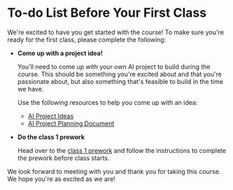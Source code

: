 # To-do List Before Your First Class

We're excited to have you get started with the course! To make sure you're ready for the first class, please complete the following:

- **Come up with a project idea!** 

    You'll need to come up with your own AI project to build during the course. This should be something you're excited about and that you're passionate about, but also something that's feasible to build in the time we have. 
    
    Use the following resources to help you come up with an idea:
    - [AI Project Ideas](./ai_project_ideas.md)
    - [AI Project Planning Document](./ai_project_planning_doc.md)

- **Do the class 1 prework** 

    Head over to the [class 1 prework](../class_1/prework) and follow the instructions to complete the prework before class starts.

We look forward to meeting with you and thank you for taking this course. We hope you're as excited as we are!